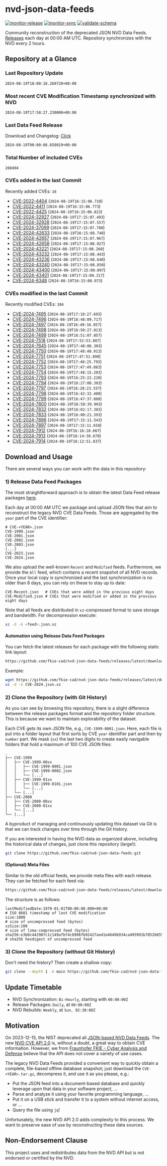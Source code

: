 # nvd-json-data-feeds

[![monitor-release](https://github.com/fkie-cad/nvd-json-data-feeds/actions/workflows/monitor_release.yml/badge.svg)](https://github.com/fkie-cad/nvd-json-data-feeds/actions/workflows/monitor_release.yml)
[![monitor-sync](https://github.com/fkie-cad/nvd-json-data-feeds/actions/workflows/monitor_sync.yml/badge.svg)](https://github.com/fkie-cad/nvd-json-data-feeds/actions/workflows/monitor_sync.yml)
[![validate-schema](https://github.com/fkie-cad/nvd-json-data-feeds/actions/workflows/validate_schema.yml/badge.svg)](https://github.com/fkie-cad/nvd-json-data-feeds/actions/workflows/validate_schema.yml)

Community reconstruction of the deprecated JSON NVD Data Feeds.
[Releases](https://github.com/fkie-cad/nvd-json-data-feeds/releases/latest) each day at 00:00 AM UTC.
Repository synchronizes with the NVD every 2 hours.

## Repository at a Glance

### Last Repository Update

```plain
2024-08-19T18:00:18.260720+00:00
```

### Most recent CVE Modification Timestamp synchronized with NVD

```plain
2024-08-19T17:58:27.230000+00:00
```

### Last Data Feed Release

Download and Changelog: [Click](https://github.com/fkie-cad/nvd-json-data-feeds/releases/latest)

```plain
2024-08-19T00:00:08.658019+00:00
```

### Total Number of included CVEs

```plain
260494
```

### CVEs added in the last Commit

Recently added CVEs: `16`

- [CVE-2022-4404](CVE-2022/CVE-2022-44xx/CVE-2022-4404.json) (`2024-08-19T16:15:06.710`)
- [CVE-2022-4411](CVE-2022/CVE-2022-44xx/CVE-2022-4411.json) (`2024-08-19T16:15:06.773`)
- [CVE-2022-4425](CVE-2022/CVE-2022-44xx/CVE-2022-4425.json) (`2024-08-19T16:15:06.823`)
- [CVE-2024-32927](CVE-2024/CVE-2024-329xx/CVE-2024-32927.json) (`2024-08-19T17:15:07.493`)
- [CVE-2024-32928](CVE-2024/CVE-2024-329xx/CVE-2024-32928.json) (`2024-08-19T17:15:07.557`)
- [CVE-2024-37099](CVE-2024/CVE-2024-370xx/CVE-2024-37099.json) (`2024-08-19T17:15:07.700`)
- [CVE-2024-42633](CVE-2024/CVE-2024-426xx/CVE-2024-42633.json) (`2024-08-19T16:15:08.740`)
- [CVE-2024-42657](CVE-2024/CVE-2024-426xx/CVE-2024-42657.json) (`2024-08-19T17:15:07.967`)
- [CVE-2024-42658](CVE-2024/CVE-2024-426xx/CVE-2024-42658.json) (`2024-08-19T17:15:08.027`)
- [CVE-2024-43221](CVE-2024/CVE-2024-432xx/CVE-2024-43221.json) (`2024-08-19T17:15:08.260`)
- [CVE-2024-43232](CVE-2024/CVE-2024-432xx/CVE-2024-43232.json) (`2024-08-19T17:15:08.443`)
- [CVE-2024-43236](CVE-2024/CVE-2024-432xx/CVE-2024-43236.json) (`2024-08-19T17:15:08.640`)
- [CVE-2024-43240](CVE-2024/CVE-2024-432xx/CVE-2024-43240.json) (`2024-08-19T17:15:08.850`)
- [CVE-2024-43400](CVE-2024/CVE-2024-434xx/CVE-2024-43400.json) (`2024-08-19T17:15:09.097`)
- [CVE-2024-43401](CVE-2024/CVE-2024-434xx/CVE-2024-43401.json) (`2024-08-19T17:15:09.317`)
- [CVE-2024-6348](CVE-2024/CVE-2024-63xx/CVE-2024-6348.json) (`2024-08-19T16:15:08.973`)


### CVEs modified in the last Commit

Recently modified CVEs: `104`

- [CVE-2024-7495](CVE-2024/CVE-2024-74xx/CVE-2024-7495.json) (`2024-08-19T17:10:27.693`)
- [CVE-2024-7496](CVE-2024/CVE-2024-74xx/CVE-2024-7496.json) (`2024-08-19T16:48:09.717`)
- [CVE-2024-7497](CVE-2024/CVE-2024-74xx/CVE-2024-7497.json) (`2024-08-19T16:49:16.057`)
- [CVE-2024-7498](CVE-2024/CVE-2024-74xx/CVE-2024-7498.json) (`2024-08-19T16:50:27.013`)
- [CVE-2024-7499](CVE-2024/CVE-2024-74xx/CVE-2024-7499.json) (`2024-08-19T16:51:07.057`)
- [CVE-2024-7518](CVE-2024/CVE-2024-75xx/CVE-2024-7518.json) (`2024-08-19T17:52:53.887`)
- [CVE-2024-7645](CVE-2024/CVE-2024-76xx/CVE-2024-7645.json) (`2024-08-19T17:48:06.303`)
- [CVE-2024-7750](CVE-2024/CVE-2024-77xx/CVE-2024-7750.json) (`2024-08-19T17:48:40.913`)
- [CVE-2024-7751](CVE-2024/CVE-2024-77xx/CVE-2024-7751.json) (`2024-08-19T17:47:51.890`)
- [CVE-2024-7752](CVE-2024/CVE-2024-77xx/CVE-2024-7752.json) (`2024-08-19T17:48:25.793`)
- [CVE-2024-7753](CVE-2024/CVE-2024-77xx/CVE-2024-7753.json) (`2024-08-19T17:47:49.083`)
- [CVE-2024-7754](CVE-2024/CVE-2024-77xx/CVE-2024-7754.json) (`2024-08-19T17:48:15.203`)
- [CVE-2024-7793](CVE-2024/CVE-2024-77xx/CVE-2024-7793.json) (`2024-08-19T16:25:22.220`)
- [CVE-2024-7794](CVE-2024/CVE-2024-77xx/CVE-2024-7794.json) (`2024-08-19T16:27:08.303`)
- [CVE-2024-7797](CVE-2024/CVE-2024-77xx/CVE-2024-7797.json) (`2024-08-19T16:28:23.557`)
- [CVE-2024-7798](CVE-2024/CVE-2024-77xx/CVE-2024-7798.json) (`2024-08-19T16:42:32.480`)
- [CVE-2024-7799](CVE-2024/CVE-2024-77xx/CVE-2024-7799.json) (`2024-08-19T16:47:37.860`)
- [CVE-2024-7800](CVE-2024/CVE-2024-78xx/CVE-2024-7800.json) (`2024-08-19T16:50:39.993`)
- [CVE-2024-7832](CVE-2024/CVE-2024-78xx/CVE-2024-7832.json) (`2024-08-19T16:02:17.383`)
- [CVE-2024-7833](CVE-2024/CVE-2024-78xx/CVE-2024-7833.json) (`2024-08-19T16:00:21.393`)
- [CVE-2024-7896](CVE-2024/CVE-2024-78xx/CVE-2024-7896.json) (`2024-08-19T17:15:11.543`)
- [CVE-2024-7897](CVE-2024/CVE-2024-78xx/CVE-2024-7897.json) (`2024-08-19T17:15:11.650`)
- [CVE-2024-7912](CVE-2024/CVE-2024-79xx/CVE-2024-7912.json) (`2024-08-19T16:16:10.667`)
- [CVE-2024-7913](CVE-2024/CVE-2024-79xx/CVE-2024-7913.json) (`2024-08-19T16:14:30.670`)
- [CVE-2024-7914](CVE-2024/CVE-2024-79xx/CVE-2024-7914.json) (`2024-08-19T16:12:51.837`)


## Download and Usage

There are several ways you can work with the data in this repository:

### 1) Release Data Feed Packages

The most straightforward approach is to obtain the latest Data Feed release packages [here](https://github.com/fkie-cad/nvd-json-data-feeds/releases/latest).

Each day at 00:00 AM UTC we package and upload JSON files that aim to reconstruct the legacy NVD CVE Data Feeds.
Those are aggregated by the `year` part of the CVE identifier:

```
# CVE-<YEAR>.json
CVE-1999.json
CVE-2001.json
CVE-2002.json
CVE-2003.json
[...]
CVE-2023.json
CVE-2024.json
```

We also upload the well-known `Recent` and `Modified` feeds.
Furthermore, we provide the `All` feed, which contains a recent snapshot of all NVD records.
Once your local copy is synchronized and the last synchronization is no older than 8 days, you can rely on these to stay up to date:

```plain
CVE-Recent.json   # CVEs that were added in the previous eight days
CVE-Modified.json # CVEs that were modified or added in the previous eight days
```

Note that all feeds are distributed in `xz`-compressed format to save storage and bandwidth.
For decompression execute:

```sh
xz -d -k <feed>.json.xz
```

#### Automation using Release Data Feed Packages

You can fetch the latest releases for each package with the following static link layout:

```sh
https://github.com/fkie-cad/nvd-json-data-feeds/releases/latest/download/CVE-<YEAR>.json.xz
```

Example:

```sh
wget https://github.com/fkie-cad/nvd-json-data-feeds/releases/latest/download/CVE-2024.json.xz
xz -d -k CVE-2024.json.xz
```

### 2) Clone the Repository (with Git History)

As you can see by browsing this repository, there is a slight difference between the release packages format and the repository folder structure.
This is because we want to maintain explorability of the dataset.

Each CVE gets its own JSON file, e.g., `CVE-1999-0001.json`.
Here, each file is put into a folder layout that first sorts by CVE `year` identifier part and then by `number` part.
We mask (`xx`) the last two digits to create easily navigable folders that hold a maximum of 100 CVE JSON files:

```plain
.
├── CVE-1999
│   ├── CVE-1999-00xx
│   │   ├── CVE-1999-0001.json
│   │   ├── CVE-1999-0002.json
│   │   └── [...]
│   ├── CVE-1999-01xx
│   │   ├── CVE-1999-0101.json
│   │   └── [...]
│   └── [...]
├── CVE-2000
│   ├── CVE-2000-00xx
│   ├── CVE-2000-01xx
│   └── [...]
└── [...]
```

A byproduct of managing and continuously updating this dataset via Git is that we can track changes over time through the Git history.

If you are interested in having the NVD data as organized above, including the historical data of changes, just clone this repository (large!):

```sh
git clone https://github.com/fkie-cad/nvd-json-data-feeds.git
```

#### (Optional) Meta Files

Similar to the old official feeds, we provide meta files with each release. They can be fetched for each feed via:

```sh
https://github.com/fkie-cad/nvd-json-data-feeds/releases/latest/download/CVE-<YEAR>.meta
```

The structure is as follows:

```plain
lastModifiedDate:1970-01-01T00:00:00.000+00:00                          # ISO 8601 timestamp of last CVE modification
size:1000                                                               # size of uncompressed feed (bytes)
xzSize:100                                                              # size of lzma-compressed feed (bytes)
sha256:e3b0c44298fc1c149afbf4c8996fb92427ae41e4649b934ca495991b7852b855 # sha256 hexdigest of uncompressed feed
```

### 3) Clone the Repository (without Git History)

Don't need the history? Then create a shallow copy:

```sh
git clone --depth 1 -b main https://github.com/fkie-cad/nvd-json-data-feeds.git
```


## Update Timetable

* NVD Synchronization: `Bi-Hourly`, starting with `00:00:00Z`
* Release Packages: `Daily`, at `00:00:00Z`
* NVD Rebuilds: `Weekly`, at `Sun, 02:30:00Z`


## Motivation

On 2023-12-15, the NIST deprecated all [JSON-based NVD Data Feeds](https://nvd.nist.gov/vuln/data-feeds#divRetirementBanner-1).
The new [NVD CVE API 2.0](https://nvd.nist.gov/developers/vulnerabilities) is, without a doubt, a great way to obtain CVE information.
However, we from [Fraunhofer FKIE - Cyber Analysis and Defense](https://www.fkie.fraunhofer.de/en/departments/cad.html) believe that the API does not cover a variety of use cases.

The legacy NVD Data Feeds provided a convenient way to quickly obtain a complete, file-based offline database snapshot; just download the `CVE-<YEAR>.tar.gz`, decompress it, and use it as you please, e.g.:

- Put the JSON feed into a document-based database and quickly leverage upon that data in your software project, ...
- Parse and analyze it using your favorite programming language, ...
- Put it on a USB stick and transfer it to a system without internet access, or ...
- Query the file using `jq`!

Unfortunately, the new NVD API 2.0 adds complexity to this process.
We want to preserve ease of use by reconstructing these data sources.

## Non-Endorsement Clause

This project uses and redistributes data from the NVD API but is not endorsed or certified by the NVD.